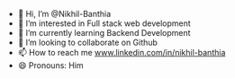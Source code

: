 - 👋 Hi, I’m @Nikhil-Banthia
- 👀 I’m interested in Full stack web development
- 🌱 I’m currently learning Backend Development
- 💞️ I’m looking to collaborate on Github
- 📫 How to reach me www.linkedin.com/in/nikhil-banthia
- 😄 Pronouns: Him


<!---
Nikhil-Banthia/Nikhil-Banthia is a ✨ special ✨ repository because its `README.md` (this file) appears on your GitHub profile.
You can click the Preview link to take a look at your changes.
--->
